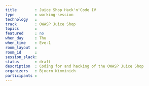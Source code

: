 ```yaml
---
title        : Juice Shop Hack'n'Code IV
type         : working-session
technology   :
track        : OWASP Juice Shop
topics       :
featured     : no
when_day     : Thu
when_time    : Eve-1
room_layout  :
room_id      :
session_slack:
status       : draft
description  : Coding for and hacking of the OWASP Juice Shop
organizers   : Bjoern Kimminich
participants :
---
```


<!--(add intro)

## WHY

(...)

## What

(...)

## Outcomes

(...)

## References

(...)

## Previous-->
